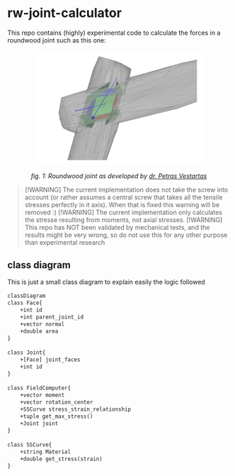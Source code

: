 # rw-joint-calculator
This repo contains (highly) experimental code to calculate the forces in a roundwood joint such as this one:
<center>
<img src="./assets/2025_05_29_joinery_detail_01_cropped.png" width="75%">

*fig. 1: Roundwood joint as developed by [dr. Petras Vestartas](https://orcid.org/0000-0002-4428-1110)*
</center>

> [!WARNING] The current implementation does not take the screw into account (or rather assumes a central screw that takes all the tensile stresses perfectly in it axis). When that is fixed this warning will be removed :)
> [!WARNING] The current implementation only calculates the stresse resulting from moments, not axial stresses.
> [!WARNING] This repo has NOT been validated by mechanical tests, and the results might be very wrong, so do not use this for any other purpose than experimental research

## class diagram
This is just a small class diagram to explain easily the logic followed

```mermaid
classDiagram
class Face{
    +int id
    +int parent_joint_id
    +vector normal
    +double area
}

class Joint{
    +[Face] joint_faces
    +int id
}

class FieldComputer{
    +vector moment
    +vector rotation_center
    +SSCurve stress_strain_relationship
    +tuple get_max_stress()
    +Joint joint
}

class SSCurve{
    +string Material
    +double get_stress(strain)
}

```